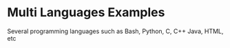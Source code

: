 # Multi Languages Examples
Several programming languages such as Bash, Python, C, C++ Java, HTML, etc
